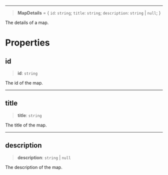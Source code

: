 ***

> **MapDetails** = { `id`: `string`; `title`: `string`; `description`: `string` | `null`; }

The details of a map.

# Properties

## id

> **id**: `string`

The id of the map.

***

## title

> **title**: `string`

The title of the map.

***

## description

> **description**: `string` | `null`

The description of the map.

